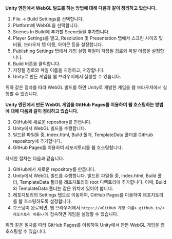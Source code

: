 **Unity 엔진에서 WebGL 빌드를 하는 방법에 대해 다음과 같이 정리하고 있습니다.**

1. File → Build Settings를 선택합니다.
2. Platform에 WebGL을 선택합니다.
3. Scenes In Build에 추가할 Scene들을 추가합니다.
4. Player Settings를 열고, Resolution 및 Presentation 탭에서 스크린 사이즈 및 비율, 브라우저 탭 이름, 아이콘 등을 설정합니다.
5. Publishing Settings 탭에서 게임 실행 파일이 저장될 경로와 파일 이름을 설정합니다.
6. Build 버튼을 클릭합니다.
7. 저장될 경로와 파일 이름을 지정하고, 저장합니다.
8. Unity로 만든 게임을 웹 브라우저에서 실행할 수 있습니다.

위와 같은 절차를 따라 WebGL 빌드를 하면 Unity로 개발한 게임을 웹 브라우저에서 실행할 수 있습니다.

**Unity 엔진에서 만든 WebGL 게임을 GitHub Pages를 이용하여 웹 호스팅하는 방법에 대해 다음과 같이 정리하고 있습니다.**

1. GitHub에 새로운 repository를 만듭니다.
2. Unity에서 WebGL 빌드를 수행합니다.
3. 빌드된 파일들 중, index.html, Build 폴더, TemplateData 폴더를 GitHub repository에 추가합니다.
4. GitHub Pages를 이용하여 레포지토리를 웹 호스팅합니다.

자세한 절차는 다음과 같습니다.

1. GitHub에서 새로운 repository를 만듭니다.
2. Unity에서 WebGL 빌드를 수행합니다. 빌드된 파일들 중, index.html, Build 폴더, TemplateData 폴더를 레포지토리의 root 디렉토리에 추가합니다. 이때, Build와 TemplateData 폴더는 같은 위치에 있어야 합니다.
3. 레포지토리의 Settings 탭으로 이동하여, GitHub Pages를 이용하여 레포지토리를 웹 호스팅하도록 설정합니다.
4. 호스팅이 완료되면, 웹 브라우저에서 `https://<GitHub 계정 이름>.github.io/<레포지토리 이름>/`에 접속하면 게임을 실행할 수 있습니다. 

위와 같은 절차를 따라 GitHub Pages를 이용하여 Unity에서 만든 WebGL 게임을 웹 호스팅할 수 있습니다.
